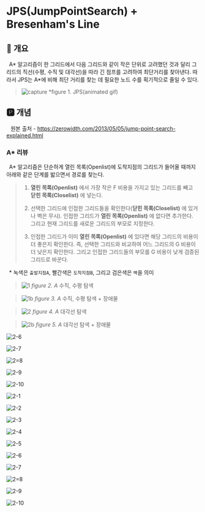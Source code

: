 # JPS(JumpPointSearch) + Bresenham's Line
## 📢 개요

 A* 알고리즘이 한 그리드에서 다음 그리드와 같이 작은 단위로 고려했던 것과 달리 그리드의 직선(수평, 수직 및 대각선)을 따라 긴 점프를 고려하여 최단거리를 찾아낸다. 따라서 JPS는 A*에 비해 최단 거리를 찾는 데 필요한 노드 수를 획기적으로 줄일 수 있다.
 
  >![capture](https://github.com/kbm0996/-Algorithm-Pathfind/blob/master/JumpPointSearch/GIF.gif)
  >*figure 1. JPS(animated gif)

 
 ## 🅿 개념
 
 원본 출처 - https://zerowidth.com/2013/05/05/jump-point-search-explained.html
 
 ### A* 리뷰
 
 A* 알고리즘은 단순하게 열린 목록(Openlist)에 도착지점의 그리드가 들어올 때까지 아래와 같은 단계를 밟으면서 경로를 찾는다.
 
  >1. **열린 목록(Openlist)** 에서 가장 작은 F 비용을 가지고 있는 그리드를 빼고 **닫힌 목록(Closelist)** 에 넣는다.
  >
  >2. 선택한 그리드에 인접한 그리드들을 확인한다(**닫힌 목록(Closelist)** 에 있거나 벽은 무시). 인접한 그리드가 **열린 목록(Openlist)** 에 없다면 추가한다. 그리고 현재 그리드를 새로운 그리드의 부모로 지정한다. 
  >
  >3. 인접한 그리드가 이미 **열린 목록(Openlist)** 에 있다면 해당 그리드의 비용이 더 좋은지 확인한다. 즉, 선택한 그리드와 비교하여 어느 그리드의 G 비용이 더 낮은지 확인한다. 그리고 인접한 그리드들의 부모를 G 비용이 낮게 검증된 그리드로 바꾼다. 
 
  * 녹색은 `출발지점A`, 빨간색은 `도착지점B`, 그리고 검은색은 `벽`을 의미
  
  >![1](https://github.com/kbm0996/-Algorithm-Pathfind/blob/master/JumpPointSearch/jpg/1.png)
  >*figure 2. A* 수직, 수평 탐색
  
  >![1b](https://github.com/kbm0996/-Algorithm-Pathfind/blob/master/JumpPointSearch/jpg/1b.PNG)
  >*figure 3. A* 수직, 수평 탐색 + 장애물
  
  >![2](https://github.com/kbm0996/-Algorithm-Pathfind/blob/master/JumpPointSearch/jpg/2.png)
  >*figure 4. A* 대각선 탐색
  
  >![2b](https://github.com/kbm0996/-Algorithm-Pathfind/blob/master/JumpPointSearch/jpg/2b.PNG)
  >*figure 5. A* 대각선 탐색 + 장애물
  
  
  ![2-6](https://github.com/kbm0996/-Algorithm-Pathfind/blob/master/JumpPointSearch/jpg/2-b6.PNG)
  
  ![2-7](https://github.com/kbm0996/-Algorithm-Pathfind/blob/master/JumpPointSearch/jpg/2-b7.PNG)
  
  ![2=8](https://github.com/kbm0996/-Algorithm-Pathfind/blob/master/JumpPointSearch/jpg/2-b8.PNG)
  
  ![2-9](https://github.com/kbm0996/-Algorithm-Pathfind/blob/master/JumpPointSearch/jpg/2-b9.PNG)
  
  ![2-10](https://github.com/kbm0996/-Algorithm-Pathfind/blob/master/JumpPointSearch/jpg/2-b10.PNG)
  
  
  
  ![2-1](https://github.com/kbm0996/-Algorithm-Pathfind/blob/master/JumpPointSearch/jpg/2-c1.PNG)
  
  ![2-2](https://github.com/kbm0996/-Algorithm-Pathfind/blob/master/JumpPointSearch/jpg/2-c2.PNG)
  
  ![2-3](https://github.com/kbm0996/-Algorithm-Pathfind/blob/master/JumpPointSearch/jpg/2-c3.PNG)
  
  ![2-4](https://github.com/kbm0996/-Algorithm-Pathfind/blob/master/JumpPointSearch/jpg/2-c4.PNG)
  
  ![2-5](https://github.com/kbm0996/-Algorithm-Pathfind/blob/master/JumpPointSearch/jpg/2-c5.PNG)
  
  ![2-6](https://github.com/kbm0996/-Algorithm-Pathfind/blob/master/JumpPointSearch/jpg/2-c6.PNG)
  
  ![2-7](https://github.com/kbm0996/-Algorithm-Pathfind/blob/master/JumpPointSearch/jpg/2-c7.PNG)
  
  ![2=8](https://github.com/kbm0996/-Algorithm-Pathfind/blob/master/JumpPointSearch/jpg/2-c8.PNG)
  
  ![2-9](https://github.com/kbm0996/-Algorithm-Pathfind/blob/master/JumpPointSearch/jpg/2-c9.PNG)
  
  ![2-10](https://github.com/kbm0996/-Algorithm-Pathfind/blob/master/JumpPointSearch/jpg/2-c10.PNG)


